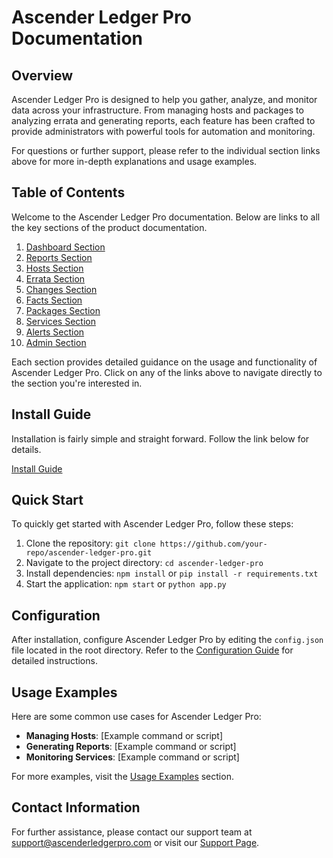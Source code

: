 # Ascender Ledger Pro Documentation

## Overview

Ascender Ledger Pro is designed to help you gather, analyze, and monitor data across your infrastructure. From managing hosts and packages to analyzing errata and generating reports, each feature has been crafted to provide administrators with powerful tools for automation and monitoring.

For questions or further support, please refer to the individual section links above for more in-depth explanations and usage examples.

## Table of Contents

Welcome to the Ascender Ledger Pro documentation. Below are links to all the key sections of the product documentation.

1. [Dashboard Section](dashboard.md)
2. [Reports Section](reports.md)
3. [Hosts Section](hosts.md)
4. [Errata Section](errata.md)
5. [Changes Section](changes.md)
6. [Facts Section](facts.md)
7. [Packages Section](packages.md)
8. [Services Section](services.md)
9. [Alerts Section](alerts.md)
10. [Admin Section](admin.md)

Each section provides detailed guidance on the usage and functionality of Ascender Ledger Pro. Click on any of the links above to navigate directly to the section you're interested in.

## Install Guide

Installation is fairly simple and straight forward.  Follow the link below for details.

[Install Guide](install.md)

## Quick Start

To quickly get started with Ascender Ledger Pro, follow these steps:

1. Clone the repository: `git clone https://github.com/your-repo/ascender-ledger-pro.git`
2. Navigate to the project directory: `cd ascender-ledger-pro`
3. Install dependencies: `npm install` or `pip install -r requirements.txt`
4. Start the application: `npm start` or `python app.py`

## Configuration

After installation, configure Ascender Ledger Pro by editing the `config.json` file located in the root directory. Refer to the [Configuration Guide](config.md) for detailed instructions.

## Usage Examples

Here are some common use cases for Ascender Ledger Pro:

- **Managing Hosts**: [Example command or script]
- **Generating Reports**: [Example command or script]
- **Monitoring Services**: [Example command or script]

For more examples, visit the [Usage Examples](examples.md) section.

## Contact Information

For further assistance, please contact our support team at support@ascenderledgerpro.com or visit our [Support Page](support.md).
